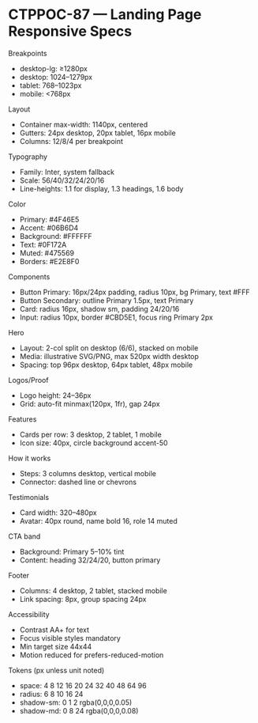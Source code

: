 # CTPPOC-87 — Landing Page Responsive Specs

Breakpoints
- desktop-lg: ≥1280px
- desktop: 1024–1279px
- tablet: 768–1023px
- mobile: <768px

Layout
- Container max-width: 1140px, centered
- Gutters: 24px desktop, 20px tablet, 16px mobile
- Columns: 12/8/4 per breakpoint

Typography
- Family: Inter, system fallback
- Scale: 56/40/32/24/20/16
- Line-heights: 1.1 for display, 1.3 headings, 1.6 body

Color
- Primary: #4F46E5
- Accent: #06B6D4
- Background: #FFFFFF
- Text: #0F172A
- Muted: #475569
- Borders: #E2E8F0

Components
- Button Primary: 16px/24px padding, radius 10px, bg Primary, text #FFF
- Button Secondary: outline Primary 1.5px, text Primary
- Card: radius 16px, shadow sm, padding 24/20/16
- Input: radius 10px, border #CBD5E1, focus ring Primary 2px

Hero
- Layout: 2-col split on desktop (6/6), stacked on mobile
- Media: illustrative SVG/PNG, max 520px width desktop
- Spacing: top 96px desktop, 64px tablet, 48px mobile

Logos/Proof
- Logo height: 24–36px
- Grid: auto-fit minmax(120px, 1fr), gap 24px

Features
- Cards per row: 3 desktop, 2 tablet, 1 mobile
- Icon size: 40px, circle background accent-50

How it works
- Steps: 3 columns desktop, vertical mobile
- Connector: dashed line or chevrons

Testimonials
- Card width: 320–480px
- Avatar: 40px round, name bold 16, role 14 muted

CTA band
- Background: Primary 5–10% tint
- Content: heading 32/24/20, button primary

Footer
- Columns: 4 desktop, 2 tablet, stacked mobile
- Link spacing: 8px, group spacing 24px

Accessibility
- Contrast AA+ for text
- Focus visible styles mandatory
- Min target size 44x44
- Motion reduced for prefers-reduced-motion

Tokens (px unless unit noted)
- space: 4 8 12 16 20 24 32 40 48 64 96
- radius: 6 8 10 16 24
- shadow-sm: 0 1 2 rgba(0,0,0,0.05)
- shadow-md: 0 8 24 rgba(0,0,0,0.08)
